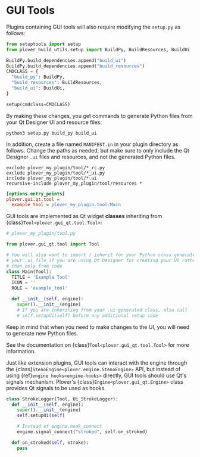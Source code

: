 # GUI Tools

Plugins containing GUI tools will also require modifying the `setup.py`
as follows:

```python
from setuptools import setup
from plover_build_utils.setup import BuildPy, BuildResources, BuildUi

BuildPy.build_dependencies.append("build_ui")
BuildPy.build_dependencies.append("build_resources")
CMDCLASS = {
  "build_py": BuildPy,
  "build_resources": BuildResources,
  "build_ui": BuildUi,
}

setup(cmdclass=CMDCLASS)
```

By making these changes, you get commands to generate Python files from your
Qt Designer UI and resource files:

    python3 setup.py build_py build_ui

In addition, create a file named `MANIFEST.in` in your plugin directory as
follows. Change the paths as needed, but make sure to only include the Qt
Designer `.ui` files and resources, and not the generated Python files.

    exclude plover_my_plugin/tool/*_rc.py
    exclude plover_my_plugin/tool/*_ui.py
    include plover_my_plugin/tool/*.ui
    recursive-include plover_my_plugin/tool/resources *

```ini
[options.entry_points]
plover.gui.qt.tool =
  example_tool = plover_my_plugin.tool:Main
```

GUI tools are implemented as Qt widget **classes** inheriting from
{class}`Tool<plover.gui_qt.tool.Tool>`:

```python
# plover_my_plugin/tool.py

from plover.gui_qt.tool import Tool

# You will also want to import / inherit for your Python class generated by
# your .ui file if you are using Qt Designer for creating your UI rather
# than only from code
class Main(Tool):
  TITLE = 'Example Tool'
  ICON = ''
  ROLE = 'example_tool'

  def __init__(self, engine):
    super().__init__(engine)
    # If you are inheriting from your .ui generated class, also call
    # self.setupUi(self) before any additional setup code
```

Keep in mind that when you need to make changes to the UI, you will need to
generate new Python files.

See the documentation on {class}`Tool<plover.gui_qt.tool.Tool>` for more
information.

Just like extension plugins, GUI tools can interact with the engine through the
{class}`StenoEngine<plover.engine.StenoEngine>` API, but instead of using
{ref}`engine hooks<engine-hooks>` directly, GUI tools should use Qt's
signals mechanism. Plover's {class}`Engine<plover.gui_qt.Engine>` class
provides Qt signals to be used as hooks.

```python
class StrokeLogger(Tool, Ui_StrokeLogger):
  def __init__(self, engine):
    super().__init__(engine)
    self.setupUi(self)

    # Instead of engine.hook_connect
    engine.signal_connect("stroked", self.on_stroked)

  def on_stroked(self, stroke):
    pass
```
